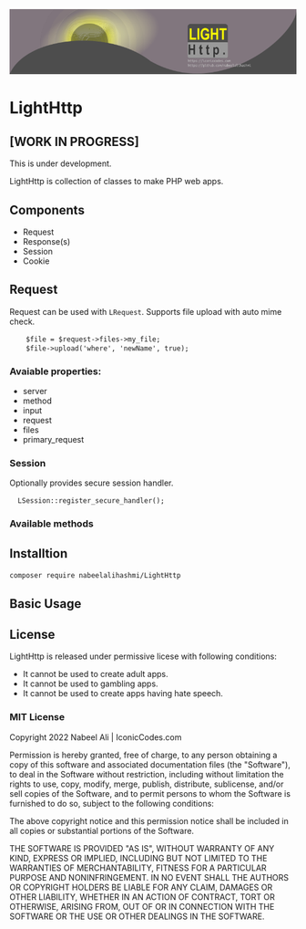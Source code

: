 ![LightHttp](./docs/header.png)

# LightHttp
## [WORK IN PROGRESS]
This is under development.

LightHttp is collection of classes to make PHP web apps.

## Components
* Request
* Response(s)
* Session
* Cookie

## Request

Request can be used with `LRequest`. Supports file upload with auto mime check.

```
    $file = $request->files->my_file;
    $file->upload('where', 'newName', true);
```


### Avaiable properties: 
* server
* method
* input
* request
* files
* primary_request


### Session

Optionally provides secure session handler. 
```
  LSession::register_secure_handler();
```
### Available methods

## Installtion
```
composer require nabeelalihashmi/LightHttp
```

## Basic Usage

## License

LightHttp is released under permissive licese with following conditions:

* It cannot be used to create adult apps.
* It cannot be used to gambling apps.
* It cannot be used to create apps having hate speech.

### MIT License

Copyright 2022 Nabeel Ali | IconicCodes.com

Permission is hereby granted, free of charge, to any person obtaining a copy of this software and associated documentation files (the "Software"), to deal in the Software without restriction, including without limitation the rights to use, copy, modify, merge, publish, distribute, sublicense, and/or sell copies of the Software, and to permit persons to whom the Software is furnished to do so, subject to the following conditions:

The above copyright notice and this permission notice shall be included in all copies or substantial portions of the Software.

THE SOFTWARE IS PROVIDED "AS IS", WITHOUT WARRANTY OF ANY KIND, EXPRESS OR IMPLIED, INCLUDING BUT NOT LIMITED TO THE WARRANTIES OF MERCHANTABILITY, FITNESS FOR A PARTICULAR PURPOSE AND NONINFRINGEMENT. IN NO EVENT SHALL THE AUTHORS OR COPYRIGHT HOLDERS BE LIABLE FOR ANY CLAIM, DAMAGES OR OTHER LIABILITY, WHETHER IN AN ACTION OF CONTRACT, TORT OR OTHERWISE, ARISING FROM, OUT OF OR IN CONNECTION WITH THE SOFTWARE OR THE USE OR OTHER DEALINGS IN THE SOFTWARE.

